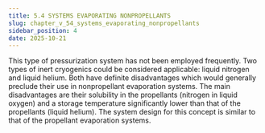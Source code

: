 ```yaml
---
title: 5.4 SYSTEMS EVAPORATING NONPROPELLANTS
slug: chapter_v_54_systems_evaporating_nonpropellants
sidebar_position: 4
date: 2025-10-21
---
```


This type of pressurization system has not been employed frequently. Two types of inert cryogenics could be considered applicable: liquid nitrogen and liquid helium. Both have definite disadvantages which would generally preclude their use in nonpropellant evaporation systems. The main disadvantages are their
solubility in the propellants (nitrogen in liquid oxygen) and a storage temperature significantly lower than that of the propellants (liquid helium). The system design for this concept is similar to that of the propellant evaporation systems.